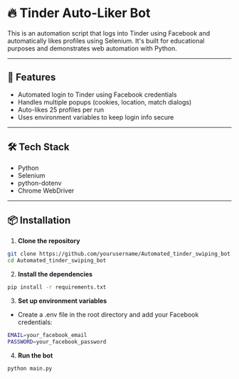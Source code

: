 # 🔥 Tinder Auto-Liker Bot

This is an automation script that logs into Tinder using Facebook and automatically likes profiles using Selenium. It's built for educational purposes and demonstrates web automation with Python.

---

## 🚀 Features

- Automated login to Tinder using Facebook credentials
- Handles multiple popups (cookies, location, match dialogs)
- Auto-likes 25 profiles per run
- Uses environment variables to keep login info secure

---

## 🛠 Tech Stack

- Python
- Selenium
- python-dotenv
- Chrome WebDriver

---

## 📦 Installation

1. **Clone the repository**

```bash
git clone https://github.com/yourusername/Automated_tinder_swiping_bot.git
cd Automated_tinder_swiping_bot
```
2. **Install the dependencies**
```bash
pip install -r requirements.txt
```
3. **Set up environment variables**
- Create a .env file in the root directory and add your Facebook credentials:
```bash
EMAIL=your_facebook_email
PASSWORD=your_facebook_password
```
4. **Run the bot**
```bash
python main.py
```
